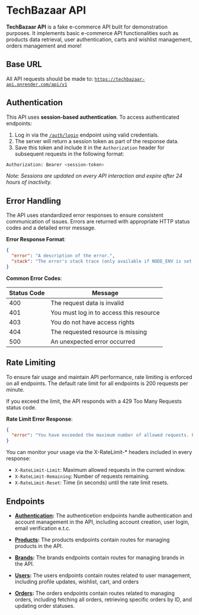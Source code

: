 # TechBazaar API

**TechBazaar API** is a fake e-commerce API built for demonstration purposes. It implements basic e-commerce API functionalities such as products data retrieval, user authentication, carts and wishlist management, orders management and more!

## Base URL

All API requests should be made to: [`https://techbazaar-api.onrender.com/api/v1`](https://techbazaar-api.onrender.com/api/v1)

## Authentication

This API uses **session-based authentication**. To access authenticated endpoints:

1. Log in via the [`/auth/login`](./docs/auth/README.md#3-login-user) endpoint using valid credentials.
2. The server will return a session token as part of the response data.
3. Save this token and include it in the `Authorization` header for subsequent requests in the following format:

```bash
Authorization: Bearer <session-token>
```

_Note: Sessions are updated on every API interaction and expire after 24 hours of inactivity._

## Error Handling

The API uses standardized error responses to ensure consistent communication of issues. Errors are returned with appropriate HTTP status codes and a detailed error message.

**Error Response Format**:

<!-- {
  "success": false,
  "error": {
    "code": "ERROR_CODE",
    "message": "A description of the error."
  }
} -->

```json
{
  "error": "A description of the error.",
  "stack": "The error's stack trace (only available if NODE_ENV is set to development)"
}
```

**Common Error Codes**:

| Status Code | Message                                 |
| ----------- | --------------------------------------- |
| 400         | The request data is invalid             |
| 401         | You must log in to access this resource |
| 403         | You do not have access rights           |
| 404         | The requested resource is missing       |
| 500         | An unexpected error occurred            |

## Rate Limiting

To ensure fair usage and maintain API performance, rate limiting is enforced on all endpoints. The default rate limit for all endpoints is 200 requests per minute.

If you exceed the limit, the API responds with a 429 Too Many Requests status code.

**Rate Limit Error Response**:

```json
{
  "error": "You have exceeded the maximum number of allowed requests. Please try again later."
}
```

You can monitor your usage via the X-RateLimit-\* headers included in every response:

- `X-RateLimit-Limit`: Maximum allowed requests in the current window.
- `X-RateLimit-Remaining`: Number of requests remaining.
- `X-RateLimit-Reset`: Time (in seconds) until the rate limit resets.

## Endpoints

- **[Authentication](./docs/auth/README.md):**
  The authenticetion endpoints handle authentication and account management in the API, including account creation, user login, email verification e.t.c.

- **[Products](./docs/products/README.md):**
  The products endpoints contain routes for managing products in the API.

- **[Brands](./docs/brands/README.md):**
  The brands endpoints contain routes for managing brands in the API.

- **[Users](./docs/users/README.md):**
  The users endpoints contain routes related to user management, including profile updates, wishlist, cart, and orders

- **[Orders](./docs/orders/README.md):**
  The orders endpoints contain routes related to managing orders, including fetching all orders, retrieving specific orders by ID, and updating order statuses.
